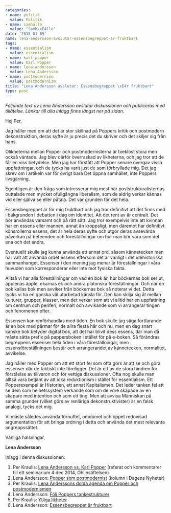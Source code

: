 ```yaml
---
categories:
- name: politik
  value: Politik
- name: samhalle
  value: "Samh\xE4lle"
date: '2015-01-09'
name: lena-andersson-avslutar-essensbegreppet-ar-fruktbart
tags:
- name: essentialism
  value: essentialism
- name: karl-popper
  value: Karl Popper
- name: lena-andersson
  value: Lena Andersson
- name: postmodernism
  value: postmodernism
title: "Lena Andersson avslutar: Essensbegreppet \xE4r fruktbart"
type: post
---
```

*Följande text av Lena Andersson avslutar diskussionen och publiceras med tillåtelse. Länkar till alla inlägg finns längst ner på sidan.*

Hej Per,

Jag håller med om att det är stor skillnad på Poppers kritik och postmodern dekonstruktion, deras syfte är ju precis det du skriver och det skiljer sig från hans.

Olikheterna mellan Popper och postmodernisterna är tveklöst stora men också väntade. Jag blev därför överraskad av likheterna, och jag tror att de får en viss betydelse. Men jag har förstått att Popper senare övergav vissa uppfattningar, och de tycks ha varit just de som förbryllade mig. Det jag skrev om i artikeln var för övrigt bara Det öppna samhället, inte Poppers livsgärning.

Egentligen är den fråga som intresserar mig mest här poststrukturalisternas outtalade men mycket ofullgångna liberalism, som de aldrig verkar kännas vid eller själva se eller påtala. Det var grunden för det hela.

Essensbegreppet är för mig fruktbart och jag tror definitivt att det finns med i bakgrunden i debatten i dag om identitet. Att det rent av är centralt. Det bör användas varsamt och på rätt sätt. Jag tror exempelvis inte att kvinnan har en essens eller mannen, annat än kroppsligt, men däremot har definitivt könsrollerna essens, det är hela deras syfte och utgör deras avsevärda påverkan på beteenden och föreställningar om hur man bör vara som det ena och det andra.

Eventuellt skulle jag kunna använda ett annat ord, såsom kännetecken men har valt att använda ordet essens eftersom det är vanligt i det idéhistoriska sammanhanget. Essenser i den mening jag menar är föreställningar i våra huvuden som korresponderar eller inte mot fysiska fakta.

Alltså vi har alla föreställningar om vad en bok är, hur böckernas bok ser ut, äpplenas äpple, ekarnas ek och andra platonska föreställningar. Och när en bok kallas bok men avviker från böckernas bok så noterar vi det. Detta tycks vi ha en ganska väl utarbetad känsla för. Den kan skilja sig åt mellan kulturer, grupper, klasser, men det verkar som att vi alltid har en uppfattning om centrum och periferi, normalt och avvikande som vi arrangerar tingen och fenomenen efter.

Essensen kan omförhandlas med tiden. En bok skulle jag säga fortfarande är en bok med pärmar för de allra flesta här och nu, men en dag snart kanske bok betyder digital bok, att det har blivit dess essens, där man då måste sätta prefix på pappersboken i stället för på e-boken. Så förändras begreppens essenser hela tiden i våra föreställningar, men essensföreställningen består och arrangerandet av kännetecken, normalitet, avvikelse.

Jag håller med Popper om att ett stort fel som ofta görs är att se och göra essenser där de faktiskt inte föreligger. Det är ett av de stora hindren för förståelse av tillvaron och för vettiga diskussioner. Ofta nog skulle man alltså vara betjänt av att idka reduktionism i stället för essentialism. Ett Popperexempel är Historien, ett annat Kapitalismen. Det leder tanken fel att se dem som helhetssystem verkande som om de vore skapade av en skapare med intention och som ett ting. Men att avvisa Människan på samma grunder (vilket görs av renläriga dekonstruktivister) är en falsk analogi, tycks det mig.

Vi måste således använda förnuftet, omdömet och öppet redovisad argumentation för att bringa ordning i detta och använda det mest relevanta angreppssättet.

Vänliga hälsningar,

**Lena Andersson**


Inlägg i denna diskussionen:

1. Per Kraulis: [Lena Andersson vs. Karl Popper](/2014/12/05/lena-andersson-vs-karl-popper/) (referat och kommentarer till ett seminarium 4 dec 2014, Ohlinstiftelsen)
2. Lena Andersson: [Popper som postmodernist](http://www.dn.se/ledare/kolumner/lena-andersson-popper-som-postmodernist/) (kolumn i Dagens Nyheter)
3. Per Kraulis: [Lena Anderssons dolda agenda om Popper och postmodernismen](/2015/01/04/lena-anderssons-dolda-agenda-om-popper-och-postmodernismen/)
4. Lena Andersson: [Följ Poppers tankestrukturer](/2015/01/07/lena-andersson-svarar-folj-poppers-tankestrukturer/)
5. Per Kraulis: [Ytliga likheter](/2015/01/08/svar-till-lena-andersson-ytliga-likheter/)
6. Lena Andersson: [Essensbegreppet är fruktbart](/2015/01/09/lena-andersson-avslutar-essensbegreppet-ar-fruktbart/)

